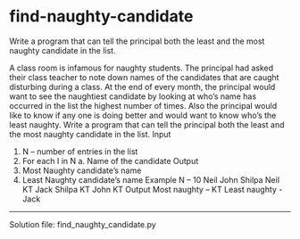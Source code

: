 # find-naughty-candidate
Write a program that can tell the principal both the least and the most naughty candidate in the list.

A class room is infamous for naughty students. The principal had asked their class teacher to note
down names of the candidates that are caught disturbing during a class. At the end of every month,
the principal would want to see the naughtiest candidate by looking at who’s name has occurred in
the list the highest number of times. Also the principal would like to know if any one is doing better
and would want to know who’s the least naughty.
Write a program that can tell the principal both the least and the most naughty candidate in the list.
Input
1. N – number of entries in the list
2. For each I in N
a. Name of the candidate
Output
1. Most Naughty candidate’s name
2. Least Naughty candidate’s name
Example
N – 10
Neil
John
Shilpa
Neil
KT
Jack
Shilpa
KT
John
KT
Output
Most naughty – KT
Least naughty - Jack

------------------------------------------------------------------------------
Solution file:
find_naughty_candidate.py
